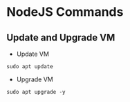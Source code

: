 # NodeJS Commands

## Update and Upgrade VM

- Update VM
````
sudo apt update
````
- Upgrade VM
````
sudo apt upgrade -y
````